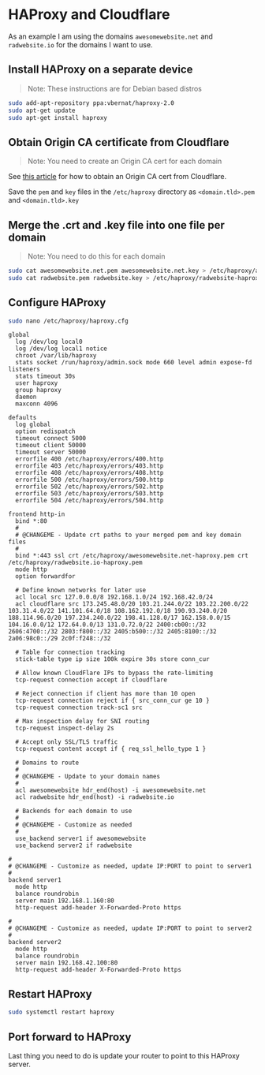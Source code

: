 # HAProxy and Cloudflare

As an example I am using the domains `awesomewebsite.net` and `radwebsite.io` for the domains I want to use.

## Install HAProxy on a separate device

> Note: These instructions are for Debian based distros

```bash
sudo add-apt-repository ppa:vbernat/haproxy-2.0
sudo apt-get update
sudo apt-get install haproxy
```

## Obtain Origin CA certificate from Cloudflare

> Note: You need to create an Origin CA cert for each domain

See [this article](https://support.cloudflare.com/hc/en-us/articles/115000479507-Managing-Cloudflare-Origin-CA-certificates) for how to obtain an Origin CA cert from Cloudflare.

Save the `pem` and `key` files in the `/etc/haproxy` directory as `<domain.tld>.pem` and `<domain.tld>.key`

## Merge the .crt and .key file into one file per domain

> Note: You need to do this for each domain

```bash
sudo cat awesomewebsite.net.pem awesomewebsite.net.key > /etc/haproxy/awesomewebsite.net-haproxy.pem
sudo cat radwebsite.pem radwebsite.key > /etc/haproxy/radwebsite-haproxy.pem
```

## Configure HAProxy

```bash
sudo nano /etc/haproxy/haproxy.cfg
```

```apacheconf
global
  log /dev/log local0
  log /dev/log local1 notice
  chroot /var/lib/haproxy
  stats socket /run/haproxy/admin.sock mode 660 level admin expose-fd listeners
  stats timeout 30s
  user haproxy
  group haproxy
  daemon
  maxconn 4096

defaults
  log global
  option redispatch
  timeout connect 5000
  timeout client 50000
  timeout server 50000
  errorfile 400 /etc/haproxy/errors/400.http
  errorfile 403 /etc/haproxy/errors/403.http
  errorfile 408 /etc/haproxy/errors/408.http
  errorfile 500 /etc/haproxy/errors/500.http
  errorfile 502 /etc/haproxy/errors/502.http
  errorfile 503 /etc/haproxy/errors/503.http
  errorfile 504 /etc/haproxy/errors/504.http

frontend http-in
  bind *:80
  #
  # @CHANGEME - Update crt paths to your merged pem and key domain files
  #
  bind *:443 ssl crt /etc/haproxy/awesomewebsite.net-haproxy.pem crt /etc/haproxy/radwebsite.io-haproxy.pem
  mode http
  option forwardfor

  # Define known networks for later use
  acl local src 127.0.0.0/8 192.168.1.0/24 192.168.42.0/24
  acl cloudflare src 173.245.48.0/20 103.21.244.0/22 103.22.200.0/22 103.31.4.0/22 141.101.64.0/18 108.162.192.0/18 190.93.240.0/20 188.114.96.0/20 197.234.240.0/22 198.41.128.0/17 162.158.0.0/15 104.16.0.0/12 172.64.0.0/13 131.0.72.0/22 2400:cb00::/32 2606:4700::/32 2803:f800::/32 2405:b500::/32 2405:8100::/32 2a06:98c0::/29 2c0f:f248::/32

  # Table for connection tracking
  stick-table type ip size 100k expire 30s store conn_cur

  # Allow known CloudFlare IPs to bypass the rate-limiting
  tcp-request connection accept if cloudflare

  # Reject connection if client has more than 10 open
  tcp-request connection reject if { src_conn_cur ge 10 }
  tcp-request connection track-sc1 src

  # Max inspection delay for SNI routing
  tcp-request inspect-delay 2s

  # Accept only SSL/TLS traffic
  tcp-request content accept if { req_ssl_hello_type 1 }

  # Domains to route
  #
  # @CHANGEME - Update to your domain names
  #
  acl awesomewebsite hdr_end(host) -i awesomewebsite.net
  acl radwebsite hdr_end(host) -i radwebsite.io

  # Backends for each domain to use
  #
  # @CHANGEME - Customize as needed
  #
  use_backend server1 if awesomewebsite
  use_backend server2 if radwebsite

#
# @CHANGEME - Customize as needed, update IP:PORT to point to server1
#
backend server1
  mode http
  balance roundrobin
  server main 192.168.1.160:80
  http-request add-header X-Forwarded-Proto https

#
# @CHANGEME - Customize as needed, update IP:PORT to point to server2
#
backend server2
  mode http
  balance roundrobin
  server main 192.168.42.100:80
  http-request add-header X-Forwarded-Proto https
```

## Restart HAProxy

```bash
sudo systemctl restart haproxy
```

## Port forward to HAProxy

Last thing you need to do is update your router to point to this HAProxy server.
